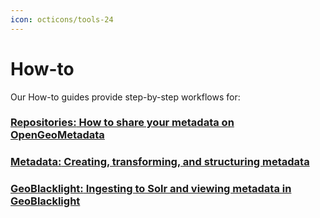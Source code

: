 ```yaml
---
icon: octicons/tools-24
---
```


# How-to

Our How-to guides provide step-by-step workflows for:

### [**Repositories:** How to share your metadata on OpenGeoMetadata](share-metadata)

### [**Metadata:** Creating, transforming, and structuring metadata](create-metadata)

### [**GeoBlacklight:** Ingesting to Solr and viewing metadata in GeoBlacklight](index-to-solr)